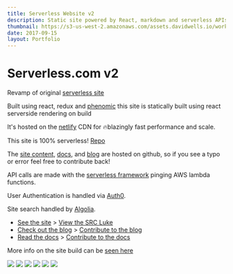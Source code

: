 ```yaml
---
title: Serverless Website v2
description: Static site powered by React, markdown and serverless APIs
thumbnail: https://s3-us-west-2.amazonaws.com/assets.davidwells.io/work/serverless-site-v2-thumbnail.jpg
date: 2017-09-15
layout: Portfolio
---
```


# Serverless.com v2

Revamp of original [serverless site](https://davidwells.io/work/serverless-site/)

Built using react, redux and [phenomic](https://github.com/MoOx/phenomic) this site is statically built using react serverside rendering on build

It's hosted on the [netlify](https://www.netlify.com/) CDN for 🔥blazingly fast performance and scale.

This site is 100% serverless! [Repo](https://github.com/serverless/site)

The [site content](https://github.com/serverless/site/tree/master/content), [docs](https://github.com/serverless/serverless/tree/master/docs), and [blog](https://github.com/serverless/blog) are hosted on github, so if you see a typo or error feel free to contribute back!

API calls are made with the [serverless framework](https://github.com/serverless/serverless/tree/master/docs) pinging AWS lambda functions.

User Authentication is handled via [Auth0](https://auth0.com).

Site search handled by [Algolia](https://community.algolia.com/docsearch/).

- [See the site](https://serverless.com/) > [View the SRC Luke](https://github.com/serverless/site/tree/master/src)
- [Check out the blog](https://serverless.com/blog) > [Contribute to the blog](https://github.com/serverless/blog)
- [Read the docs](https://serverless.com/framework/docs) > [Contribute to the docs](https://github.com/serverless/serverless)

More info on the site build can be [seen here](https://youtu.be/M-JQSUb71rQ?t=1h41m18s)

<img src="https://s3-us-west-2.amazonaws.com/assets.davidwells.io/work/serverless-site-v2-homepage.jpg" />

<img src="https://s3-us-west-2.amazonaws.com/assets.davidwells.io/work/serverless-site-v2-docs.jpg" />

<img src="https://s3-us-west-2.amazonaws.com/assets.davidwells.io/work/serverless-site-v2-blog.jpg" />

<img src="https://s3-us-west-2.amazonaws.com/assets.davidwells.io/work/serverless-site-v2-blog-post.jpg" />

<img src="https://s3-us-west-2.amazonaws.com/assets.davidwells.io/work/serverless-site-v2-github-status.jpg" />

<img src="https://s3-us-west-2.amazonaws.com/assets.davidwells.io/work/serverless-site-v2-champions-page.jpg" />
